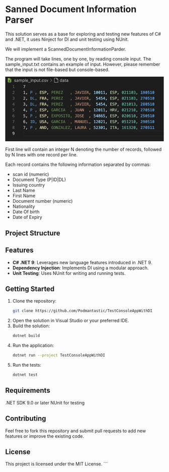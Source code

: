 # Sanned Document Information Parser

This solution serves as a base for exploring and testing new features of C# and .NET, it uses Ninject for DI and unit testing using NUnit.

We will implement a ScannedDocumentInformationParder.

The program will take lines, one by one, by reading console input. The sample_input.txt contains an example of input. However, please remember that the input is not file-based but console-based.

![Sample CSV Data](assets/SampleDataCsv.png)

First line will contain an integer N denoting the number of records, followed by N lines with one
record per line.

Each record contains the following information separated by commas:
- scan id (numeric)
- Document Type (P|ID|DL)
- Issuing country
- Last Name
- First Name
- Document number (numeric)
- Nationality
- Date Of birth
- Date of Expiry

## Project Structure



## Features
- **C# .NET 9**: Leverages new language features introduced in .NET 9.
- **Dependency Injection**: Implements DI using a modular approach.
- **Unit Testing**: Uses NUnit for writing and running tests.

## Getting Started

1. Clone the repository:
   ```bash
   git clone https://github.com/Podmantastic/TestConsoleAppWithDI
2. Open the solution in Visual Studio or your preferred IDE.
3. Build the solution:
   ```bash
   dotnet build
4. Run the application:
   ```bash
   dotnet run --project TestConsoleAppWithDI
5. Run the tests:
   ```bash
   dotnet test
## Requirements
.NET SDK 9.0 or later
NUnit for testing

## Contributing
Feel free to fork this repository and submit pull requests to add new features or improve the existing code.

## License
This project is licensed under the MIT License. ```